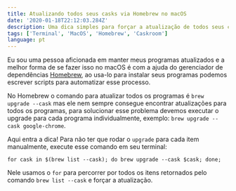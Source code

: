 ```yaml
---
title: Atualizando todos seus casks via Homebrew no macOS
date: '2020-01-18T22:12:03.284Z'
description: Uma dica simples para forçar a atualização de todos seus casks via HomeBrew
tags: ['Terminal', 'MacOS', 'Homebrew', 'Caskroom']
language: pt
---
```


Eu sou uma pessoa aficionada em manter meus programas atualizados e a melhor forma de se fazer isso no macOS é com a ajuda do gerenciador de dependências [Homebrew](https://brew.sh/index_pt-br), ao usa-lo para instalar seus programas podemos escrever scripts para automatizar esse processo.

No Homebrew o comando para atualizar todos os programas é `brew upgrade --cask` mas ele nem sempre consegue encontrar atualizações para todos os programas, para solucionar esse problema devemos executar o upgrade para cada programa individualmente, exemplo: `brew upgrade --cask google-chrome`.

Aqui entra a dica! Para não ter que rodar o `upgrade` para cada item manualmente, execute esse comando em seu terminal:

```shell
for cask in $(brew list --cask); do brew upgrade --cask $cask; done;
```

Nele usamos o `for` para percorrer por todos os itens retornados pelo comando `brew list --cask` e forçar a atualização.
